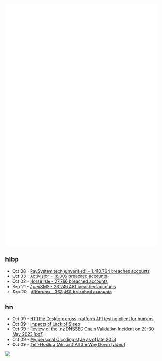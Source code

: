 ![Metrics](https://raw.githubusercontent.com/phixion/phixion/master/metrics.svg)

## hibp

<!--
for https://github.com/phixion/phixion/blob/main/.github/workflows/feeds.yml
-->
<!--START_SECTION:haveibeenpwnd-->
- Oct 08 - [PaySystem.tech (unverified) - 1,410,764 breached accounts](https://haveibeenpwned.com/PwnedWebsites#PaySystemTech)
- Oct 03 - [Activision - 16,006 breached accounts](https://haveibeenpwned.com/PwnedWebsites#Activision)
- Oct 02 - [Horse Isle - 27,786 breached accounts](https://haveibeenpwned.com/PwnedWebsites#HorseIsle)
- Sep 21 - [ApexSMS - 23,246,481 breached accounts](https://haveibeenpwned.com/PwnedWebsites#ApexSMS)
- Sep 20 - [dBforums - 363,468 breached accounts](https://haveibeenpwned.com/PwnedWebsites#dBforums)
<!--END_SECTION:haveibeenpwnd-->

## hn

<!--
for https://github.com/phixion/phixion/blob/main/.github/workflows/feeds.yml
-->
<!--START_SECTION:hn-->
- Oct 09 - [HTTPie Desktop: cross-platform API testing client for humans](https://github.com/httpie/desktop)
- Oct 09 - [Impacts of Lack of Sleep](https://belkarx.github.io/posts/finished/Impacts%20Of%20Lack%20Of%20Sleep.html)
- Oct 09 - [Review of the .nz DNSSEC Chain Validation Incident on 29-30 May 2023 [pdf]](https://internetnz.nz/assets/Archives/External-report-on-nz-DNSSEC-chain-validation-incident-on-May-2023.pdf)
- Oct 09 - [My personal C coding style as of late 2023](https://nullprogram.com/blog/2023/10/08/)
- Oct 09 - [Self-Hosting (Almost) All the Way Down [video]](https://archive.fosdem.org/2023/schedule/event/rv_selfhosting_all_the_way_down/)
<!--END_SECTION:hn-->

<!--
for https://yhype.me
-->
![](https://hit.yhype.me/github/profile?user_id=13013670)
